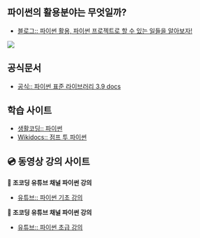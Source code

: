 **파이썬의 활용분야는 무엇일까?**
--
- [블로그:: 파이썬 활용, 파이썬 프로젝트로 할 수 있는 일들을 알아보자!](https://tariat.tistory.com/775)

![](https://i.ibb.co/0XgZPGv/image.png)

**공식문서**
--

- [공식:: 파이썬 표준 라이브러리 3.9 docs](https://docs.python.org/ko/3/library/index.html)

**학습 사이트**
--

- [생활코딩:: 파이썬](https://opentutorials.org/course/3256)
- [Wikidocs:: 점프 투 파이썬](https://wikidocs.net/book/1)


**💿 동영상 강의 사이트**
--


**🧲 조코딩 유튜브 채널 파이썬 강의**

- [유튜브:: 파이썬 기초 강의](https://www.youtube.com/watch?v=8vjgx7joCqg&list=PLU9-uwewPMe2AX9o9hFgv-nRvOcBdzvP5&index=1)

**🧲 조코딩 유튜브 채널 파이썬 강의**

- [유튜브:: 파이썬 초급 강의](https://www.youtube.com/watch?v=XQaffRBwbTs&list=PLRYL8FHwJMhCr0SSw86jAw1preDUWEBXd&index=19)
